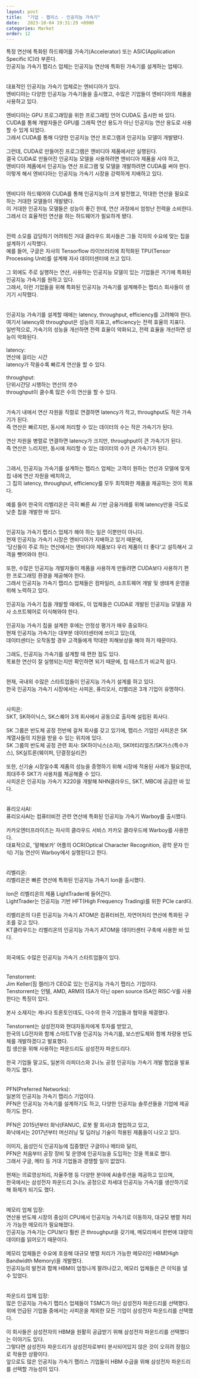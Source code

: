```yaml
---
layout: post
title:  "기업 - 팹리스 - 인공지능 가속기"
date:   2023-10-04 19:31:29 +0900
categories: Market
order: 12
---
```


특정 연산에 특화된 하드웨어를 가속기(Accelerator) 또는 ASIC(Application Specific IC)라 부른다.<br>
인공지능 가속기 팹리스 업체는 인공지능 연산에 특화된 가속기를 설계하는 업체다.<br>
<br>
<br>
대표적인 인공지능 가속기 업체로는 엔비디아가 있다.<br>
엔비디아는 다양한 인공지능 가속기들을 출시했고, 수많은 기업들이 엔비디아의 제품을 사용하고 있다.<br>
<br>
엔비디아는 GPU 프로그래밍을 위한 프로그래밍 언어 CUDA도 출시한 바 있다.<br>
CUDA를 통해 개발자들은 GPU를 그래픽 연산 용도가 아닌 인공지능 연산 용도로 사용할 수 있게 되었다.<br>
그래서 CUDA를 통해 다양한 인공지능 연산 프로그램과 인공지능 모델이 개발됐다.<br>
<br>
그런데, CUDA로 만들어진 프로그램은 엔비디아 제품에서만 실행된다.<br>
결국 CUDA로 만들어진 인공지능 모델을 사용하려면 엔비디아 제품을 사야 하고,<br>
엔비디아 제품에서 인공지능 연산 프로그램 및 모델을 개발하려면 CUDA를 써야 한다.<br>
이렇게 해서 엔비디아는 인공지능 가속기 시장을 강력하게 지배하고 있다.<br>
<br>
<br>
엔비디아 하드웨어와 CUDA를 통해 인공지능이 크게 발전했고, 막대한 연산을 필요로 하는 거대한 모델들이 개발됐다.<br>
이 거대한 인공지능 모델들은 성능이 좋긴 한데, 연산 과정에서 엄청난 전력을 소비한다.<br>
그래서 더 효율적인 연산을 하는 하드웨어가 필요하게 됐다.<br>
<br>
<br>
전력 소모를 감당하기 어려워진 거대 클라우드 회사들은 그들 각자의 수요에 맞는 칩을 설계하기 시작했다.<br>
예를 들어, 구글은 자사의 Tensorflow 라이브러리에 최적화된 TPU(Tensor Processing Unit)를 설계해 자사 데이터센터에 쓰고 있다.<br>
<br>
그 외에도 주로 실행하는 연산, 사용하는 인공지능 모델이 있는 기업들은 거기에 특화된 인공지능 가속기를 원하고 있다.<br>
그래서, 이런 기업들을 위해 특화된 인공지능 가속기를 설계해주는 팹리스 회사들이 생기기 시작했다.<br>
<br>
<br>
인공지능 가속기를 설계할 때에는 latency, throughput, efficiency를 고려해야 한다.<br>
여기서 latency와 throughput은 성능의 지표고, efficiency는 전력 효율의 지표다.<br>
일반적으로, 가속기의 성능을 개선하면 전력 효율이 악화되고, 전력 효율을 개선하면 성능이 악화된다.<br>
<br>
latency:<br>
연산에 걸리는 시간<br>
latency가 작을수록 빠르게 연산을 할 수 있다.<br>
<br>
throughput:<br>
단위시간당 시행하는 연산의 갯수<br>
throughput이 클수록 많은 수의 연산을 할 수 있다.<br>
<br>
<br>
가속기 내에서 연산 자원을 직렬로 연결하면 latency가 작고, throughput도 작은 가속기가 된다.<br>
즉 연산은 빠르지만, 동시에 처리할 수 있는 데이터의 수는 작은 가속기가 된다.<br>
<br>
연산 자원을 병렬로 연결하면 latency가 크지만, throughput이 큰 가속기가 된다.<br>
즉 연산은 느리지만, 동시에 처리할 수 있는 데이터의 수가 큰 가속기가 된다.<br>
<br>
<br>
그래서, 인공지능 가속기를 설계하는 팹리스 업체는 고객이 원하는 연산과 모델에 맞게 칩 내에 연산 자원을 배치하고,<br>
그 칩의 latency, throughput, efficiency를 모두 최적화한 제품을 제공하는 것이 목표다.<br>
<br>
예를 들어 한국의 리벨리온은 극히 빠른 AI 기반 금융거래를 위해 latency만을 극도로 낮춘 칩을 개발한 바 있다.<br>
<br>
<br>
인공지능 가속기 팹리스 업체가 해야 하는 일은 이뿐만이 아니다.<br>
현재 인공지능 가속기 시장은 엔비디아가 지배하고 있기 때문에,<br>
'당신들이 주로 하는 연산에서는 엔비디아 제품보다 우리 제품이 더 좋다'고 설득해서 고객을 뺏어와야 한다.<br>
<br>
또한, 수많은 인공지능 개발자들이 제품을 사용하게 만들려면 CUDA보다 사용하기 편한 프로그래밍 환경을 제공해야 한다.<br>
그래서 인공지능 가속기 팹리스 업체들은 컴파일러, 소프트웨어 개발 및 생태계 운영을 위해 노력하고 있다.<br>
<br>
인공지능 가속기 칩을 개발할 때에도, 이 업체들은 CUDA로 개발된 인공지능 모델을 자사 소프트웨어로 이식해와야 한다.<br>
<br>
인공지능 가속기 칩을 설계한 후에는 안정성 평가가 매우 중요하다.<br>
현재 인공지능 가속기는 대부분 데이터센터에 쓰이고 있는데,<br>
데이터센터는 오작동할 경우 고객들에게 막대한 피해보상을 해야 하기 때문이다.<br>
<br>
그래도, 인공지능 가속기를 설계할 때 편한 점도 있다.<br>
목표한 연산이 잘 실행되는지만 확인하면 되기 때문에, 칩 테스트가 비교적 쉽다.<br>
<br>
<br>
현재, 국내외 수많은 스타트업들이 인공지능 가속기 설계를 하고 있다.<br>
한국 인공지능 가속기 시장에서는 사피온, 퓨리오사, 리벨리온 3개 기업이 유명하다.<br>
<br>
<br>
사피온:<br>
SKT, SK하이닉스, SK스퀘어 3개 회사에서 공동으로 출자해 설립된 회사다.<br>
<br>
SK 그룹은 반도체 공정 전반에 걸쳐 회사를 갖고 있기에, 팹리스 기업인 사피온은 SK 계열사들의 지원을 받을 수 있는 위치에 있다.<br>
SK 그룹의 반도체 공정 관련 회사: SK하이닉스(소자), SK머티리얼즈/SK가스(특수가스), SK실트론(웨이퍼, 단결정실리콘)<br>
<br>
또한, 신기술 시장일수록 제품의 성능을 증명하기 위해 시장에 적용된 사례가 필요한데, 최대주주 SKT가 사용처를 제공해줄 수 있다.<br>
사피온은 인공지능 가속기 X220을 개발해 NHN클라우드, SKT, MBC에 공급한 바 있다.<br>
<br>
<br>
퓨리오사AI:<br>
퓨리오사AI는 컴퓨터비전 관련 연산에 특화된 인공지능 가속기 Warboy를 출시했다.<br>
<br>
카카오엔터프라이즈는 자사의 클라우드 서비스 카카오 클라우드에 Warboy를 사용한다.<br>
대표적으로, '말해보카' 어플의 OCR(Optical Character Recognition, 광학 문자 인식) 기능 연산이 Warboy에서 실행된다고 한다.<br>
<br>
<br>
리벨리온:<br>
리벨리온은 빠른 연산에 특화된 인공지능 가속기 Ion을 출시했다.<br>
<br>
Ion은 리벨리온의 제품 LightTrader에 들어간다.<br>
LightTrader는 인공지능 기반 HFT(High Frequency Trading)를 위한 PCIe card다.<br>
<br>
리벨리온의 다른 인공지능 가속기 ATOM은 컴퓨터비전, 자연어처리 연산에 특화된 구조를 갖고 있다.<br>
KT클라우드는 리벨리온의 인공지능 가속기 ATOM을 데이터센터 구축에 사용한 바 있다.<br>
<br>
<br>
외국에도 수많은 인공지능 가속기 스타트업들이 있다.<br>
<br>
<br>
Tenstorrent:<br>
Jim Keller(짐 켈러)가 CEO로 있는 인공지능 가속기 팹리스 기업이다.<br>
Tenstorrent는 인텔, AMD, ARM의 ISA가 아닌 open source ISA인 RISC-V를 사용한다는 특징이 있다.<br>
<br>
본사 소재지는 캐나다 토론토인데도, 다수의 한국 기업들과 협약을 체결했다.<br>
<br>
Tenstorrent는 삼성전자와 현대자동차에게 투자를 받았고,<br>
한국의 LG전자와 함께 스마트TV용 인공지능 가속기를, 보스반도체와 함께 차량용 반도체를 개발하겠다고 발표했다.<br>
칩 생산을 위해 사용하는 파운드리도 삼성전자 파운드리다.<br>
<br>
한국 기업들 말고도, 일본의 라피더스와 2나노 공정 인공지능 가속기 개발 협업을 발표하기도 했다.<br>
<br>
<br>
PFN(Preferred Networks):<br>
일본의 인공지능 가속기 팹리스 기업이다.<br>
PFN은 인공지능 가속기를 설계하기도 하고, 다양한 인공지능 솔루션들을 기업에 제공하기도 한다.<br>
<br>
PFN은 2015년부터 화낙(FANUC, 로봇 팔 회사)과 협업하고 있고,<br>
화낙에서는 2017년부터 머신러닝 및 딥러닝 기술이 적용된 제품들이 나오고 있다.<br>
<br>
이미지, 음성인식 인공지능에 집중했던 구글이나 메타와 달리,<br>
PFN은 처음부터 공장 장비 및 운영에 인공지능을 도입하는 것을 목표로 했다.<br>
그래서 구글, 메타 등 거대 기업들과 경쟁할 일이 없었다.<br>
<br>
현재는 의료영상처리, 자율주행 등 다양한 분야에 AI솔루션을 제공하고 있으며,<br>
한국에서는 삼성전자 파운드리 2나노 공정으로 차세대 인공지능 가속기를 생산하기로 해 화제가 되기도 했다.<br>
<br>
<br>
메모리 업체 입장:<br>
연산용 반도체 시장의 중심이 CPU에서 인공지능 가속기로 이동하자, 대규모 병렬 처리가 가능한 메모리가 필요해졌다.<br>
인공지능 가속기는 CPU보다 훨씬 큰 throughput을 갖기에, 메모리에서 한번에 대량의 데이터를 읽어오기 때문이다.<br>
<br>
메모리 업체들은 수요에 호응해 대규모 병렬 처리가 가능한 메모리인 HBM(High Bandwidth Memory)을 개발했다.<br>
인공지능의 발전과 함께 HBM이 엄청나게 팔려나갔고, 메모리 업체들은 큰 이익을 낼 수 있었다.<br>
<br>
<br>
파운드리 업체 입장:<br>
많은 인공지능 가속기 팹리스 업체들이 TSMC가 아닌 삼성전자 파운드리를 선택했다.<br>
위에 언급된 기업들 중에서는 사피온을 제외한 모든 기업이 삼성전자 파운드리를 선택했다.<br>
<br>
이 회사들은 삼성전자의 HBM을 원활히 공급받기 위해 삼성전자 파운드리를 선택했다는 이야기도 있다.<br>
그렇다면 삼성전자 파운드리가 삼성전자로부터 분사되어있지 않은 것이 오히려 장점으로 작용한 상황이다.<br>
앞으로도 많은 인공지능 가속기 팹리스 기업들이 HBM 수급을 위해 삼성전자 파운드리를 선택할 가능성이 있다.<br>